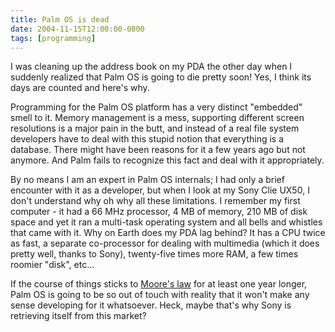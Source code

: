 ```yaml
---
title: Palm OS is dead
date: 2004-11-15T12:00:00-0800
tags: [programming]
---
```

I was cleaning up the address book on my PDA the other day when I suddenly realized that Palm OS is going to die pretty soon! Yes, I think its days are counted and here's why.

Programming for the Palm OS platform has a very distinct "embedded" smell to it. Memory management is a mess, supporting different screen resolutions is a major pain in the butt, and instead of a real file system developers have to deal with this stupid notion that everything is a database. There might have been reasons for it a few years ago but not anymore. And Palm fails to recognize this fact and deal with it appropriately.

By no means I am an expert in Palm OS internals; I had only a brief encounter with it as a developer, but when I look at my Sony Clie UX50, I don't understand why oh why all these limitations. I remember my first computer - it had a 66 MHz processor, 4 MB of memory, 210 MB of disk space and yet it ran a multi-task operating system and all bells and whistles that came with it. Why on Earth does my PDA lag behind? It has a CPU twice as fast, a separate co-processor for dealing with multimedia (which it does pretty well, thanks to Sony), twenty-five times more RAM, a few times roomier "disk", etc...

If the course of things sticks to [Moore's law](http://en.wikipedia.org/wiki/Moore%27s_law) for at least one year longer, Palm OS is going to be so out of touch with reality that it won't make any sense developing for it whatsoever. Heck, maybe that's why Sony is retrieving itself from this market?

